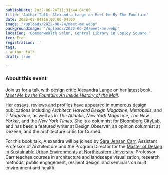 ```yaml
---
publishDate: 2022-06-24T11:31:44-04:00
title: 'Author Talk: Alexandra Lange on Meet Me By The Fountain'
date: 2022-08-04T16:00:00-04:00
image: "/uploads/2022-06-24/meet-me.webp"
backgroundImage: "/uploads/2022-06-24/meet-me.webp"
location: 'Commonwealth Salon, Central Library in Copley Square '
fee: Free
registration: ''
tags:
- author talk
draft: true

---
```

### About this event 

Join us for a talk with design critic Alexandra Lange on her latest book, [_Meet Me by the Fountain: An Inside History of the Mall_](https://www.bloomsbury.com/us/meet-me-by-the-fountain-9781635576023/). 

Her essays, reviews and profiles have appeared in numerous design publications including _Architect_, _Harvard Design Magazine_, _Metropolis_, and _T Magazine_, as well as in _The Atlantic_, _New York Magazine_, _The New Yorker_, and the _New York Times_. She is a columnist for Bloomberg CityLab, and has been a featured writer at Design Observer, an opinion columnist at Dezeen, and the architecture critic for Curbed.

For this book talk, Alexandra will be joined by [Sara Jensen Carr](https://camd.northeastern.edu/faculty/sara-jensen-carr/), Assistant Professor of Architecture and the Program Director for the [Master of Design in Sustainable Urban Environments at Northeastern University](https://camd.northeastern.edu/program/design-for-sustainable-urban-environments-mdes-suen/). Professor Carr teaches courses in architecture and landscape visualization, research methods, public engagement, resilient design, and seminars on built environment and health.